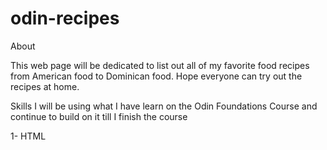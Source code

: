 # odin-recipes

About

This web page will be dedicated to list out all of my favorite food recipes from American food to Dominican food.
Hope everyone can try out the recipes at home.


Skills
I will be using what I have learn on the Odin Foundations Course and continue to build on it till I finish the course

1- HTML

